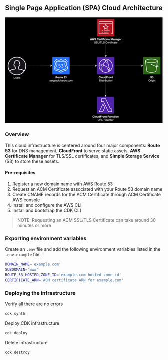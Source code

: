 ## Single Page Application (SPA) Cloud Architecture 

![Single Page Application Cloud Architecture](/assets/static-website-infra.png)

### Overview 

This cloud infrastructure is centered around four major components: **Route 53** for DNS management, **CloudFront** to serve static assets, **AWS Certificate Manager** for TLS/SSL certificates, and **Simple Storage Service** (S3) to store these assets.


#### Pre-requisites 
1. Register a new domain name with AWS Route 53
2. Request an ACM Certificate associated with your Route 53 domain name
3. Create CNAME records for the ACM Certificate through ACM Certificate AWS console
4. Install and configure the AWS CLI
5. Install and bootstrap the CDK CLI


> NOTE: Requesting an ACM SSL/TLS Certificate can take around 30 minutes or more
### Exporting environment variables 

Create an `.env` file and add the following environment variables listed in the `.env.example` file:
```sh
DOMAIN_NAME='example.com'
SUBDOMAIN='www'
ROUTE_53_HOSTED_ZONE_ID='example.com hosted zone id'
CERTIFICATE_ARN='ACM certificate ARN for example.com'
```

### Deploying the infrastructure 

Verify all there are no errors
```sh
cdk synth 
```

Deploy CDK infrastructure 
```sh
cdk deploy 
```

Delete infrastructure 
```sh 
cdk destroy
```